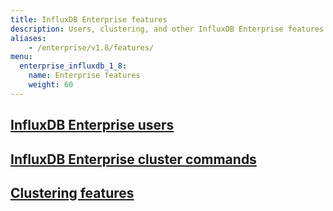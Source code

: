 ```yaml
---
title: InfluxDB Enterprise features
description: Users, clustering, and other InfluxDB Enterprise features.
aliases:
    - /enterprise/v1.8/features/
menu:
  enterprise_influxdb_1_8:
    name: Enterprise features
    weight: 60
---
```


## [InfluxDB Enterprise users](/enterprise_influxdb/v1.8/features/users/)
## [InfluxDB Enterprise cluster commands](/enterprise_influxdb/v1.8/administration/cluster-commands/)
## [Clustering features](/enterprise_influxdb/v1.8/features/clustering-features/)
